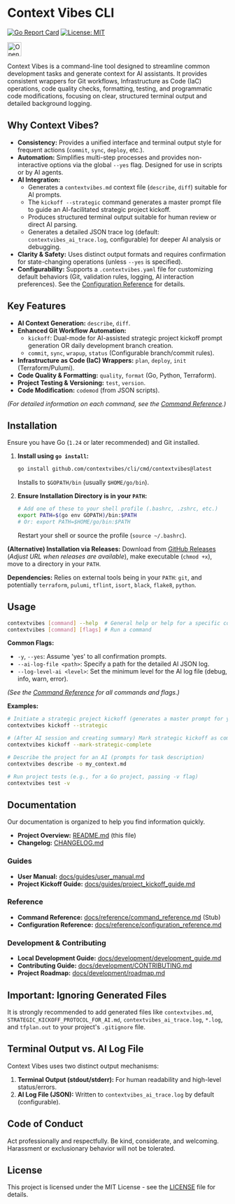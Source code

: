 # Context Vibes CLI

[![Go Report Card](https://goreportcard.com/badge/github.com/contextvibes/cli)](https://goreportcard.com/report/github.com/contextvibes/cli)
[![License: MIT](https://img.shields.io/badge/License-MIT-yellow.svg)](https://opensource.org/licenses/MIT)
<!-- Open in Firebase Studio Button -->
<a href="https://studio.firebase.google.com/import?url=https%3A%2F%2Fgithub.com%2Fcontextvibes%2Fcli">
  <picture>
    <source
      media="(prefers-color-scheme: dark)"
      srcset="https://cdn.firebasestudio.dev/btn/open_dark_32.svg">
    <source
      media="(prefers-color-scheme: light)"
      srcset="https://cdn.firebasestudio.dev/btn/open_light_32.svg">
    <img
      height="32"
      alt="Open in Firebase Studio"
      src="https://cdn.firebasestudio.dev/btn/open_blue_32.svg">
  </picture>
</a>
<!-- End Button -->

Context Vibes is a command-line tool designed to streamline common development tasks and generate context for AI assistants. It provides consistent wrappers for Git workflows, Infrastructure as Code (IaC) operations, code quality checks, formatting, testing, and programmatic code modifications, focusing on clear, structured terminal output and detailed background logging.

## Why Context Vibes?

*   **Consistency:** Provides a unified interface and terminal output style for frequent actions (`commit`, `sync`, `deploy`, etc.).
*   **Automation:** Simplifies multi-step processes and provides non-interactive options via the global `--yes` flag. Designed for use in scripts or by AI agents.
*   **AI Integration:**
    *   Generates a `contextvibes.md` context file (`describe`, `diff`) suitable for AI prompts.
    *   The `kickoff --strategic` command generates a master prompt file to guide an AI-facilitated strategic project kickoff.
    *   Produces structured terminal output suitable for human review or direct AI parsing.
    *   Generates a detailed JSON trace log (default: `contextvibes_ai_trace.log`, configurable) for deeper AI analysis or debugging.
*   **Clarity & Safety:** Uses distinct output formats and requires confirmation for state-changing operations (unless `--yes` is specified).
*   **Configurability:** Supports a `.contextvibes.yaml` file for customizing default behaviors (Git, validation rules, logging, AI interaction preferences). See the [Configuration Reference](docs/reference/configuration_reference.md) for details.

## Key Features

*   **AI Context Generation:** `describe`, `diff`.
*   **Enhanced Git Workflow Automation:**
    *   `kickoff`: Dual-mode for AI-assisted strategic project kickoff prompt generation OR daily development branch creation.
    *   `commit`, `sync`, `wrapup`, `status` (Configurable branch/commit rules).
*   **Infrastructure as Code (IaC) Wrappers:** `plan`, `deploy`, `init` (Terraform/Pulumi).
*   **Code Quality & Formatting:** `quality`, `format` (Go, Python, Terraform).
*   **Project Testing & Versioning:** `test`, `version`.
*   **Code Modification:** `codemod` (from JSON scripts).

*(For detailed information on each command, see the [Command Reference](docs/reference/command_reference.md).)*

## Installation

Ensure you have Go (`1.24` or later recommended) and Git installed.

1.  **Install using `go install`:**
    ```bash
    go install github.com/contextvibes/cli/cmd/contextvibes@latest
    ```
    Installs to `$GOPATH/bin` (usually `$HOME/go/bin`).

2.  **Ensure Installation Directory is in your `PATH`:**
    ```bash
    # Add one of these to your shell profile (.bashrc, .zshrc, etc.)
    export PATH=$(go env GOPATH)/bin:$PATH
    # Or: export PATH=$HOME/go/bin:$PATH
    ```
    Restart your shell or source the profile (`source ~/.bashrc`).

**(Alternative) Installation via Releases:** Download from [GitHub Releases](https://github.com/contextvibes/cli/releases) (*Adjust URL when releases are available*), make executable (`chmod +x`), move to a directory in your `PATH`.

**Dependencies:** Relies on external tools being in your `PATH`: `git`, and potentially `terraform`, `pulumi`, `tflint`, `isort`, `black`, `flake8`, `python`.

## Usage

```bash
contextvibes [command] --help  # General help or help for a specific command
contextvibes [command] [flags] # Run a command
```

**Common Flags:**

*   `-y`, `--yes`: Assume 'yes' to all confirmation prompts.
*   `--ai-log-file <path>`: Specify a path for the detailed AI JSON log.
*   `--log-level-ai <level>`: Set the minimum level for the AI log file (debug, info, warn, error).

*(See the [Command Reference](docs/reference/command_reference.md) for all commands and flags.)*

**Examples:**

```bash
# Initiate a strategic project kickoff (generates a master prompt for your AI)
contextvibes kickoff --strategic

# (After AI session and creating summary) Mark strategic kickoff as complete
contextvibes kickoff --mark-strategic-complete

# Describe the project for an AI (prompts for task description)
contextvibes describe -o my_context.md

# Run project tests (e.g., for a Go project, passing -v flag)
contextvibes test -v
```

## Documentation

Our documentation is organized to help you find information quickly.

*   **Project Overview:** [README.md](README.md) (this file)
*   **Changelog:** [CHANGELOG.md](CHANGELOG.md)

### Guides
*   **User Manual:** [docs/guides/user_manual.md](docs/guides/user_manual.md)
*   **Project Kickoff Guide:** [docs/guides/project_kickoff_guide.md](docs/guides/project_kickoff_guide.md)

### Reference
*   **Command Reference:** [docs/reference/command_reference.md](docs/reference/command_reference.md) (Stub)
*   **Configuration Reference:** [docs/reference/configuration_reference.md](docs/reference/configuration_reference.md)

### Development & Contributing
*   **Local Development Guide:** [docs/development/development_guide.md](docs/development/development_guide.md)
*   **Contributing Guide:** [docs/development/CONTRIBUTING.md](docs/development/CONTRIBUTING.md)
*   **Project Roadmap:** [docs/development/roadmap.md](docs/development/roadmap.md)

## Important: Ignoring Generated Files

It is strongly recommended to add generated files like `contextvibes.md`, `STRATEGIC_KICKOFF_PROTOCOL_FOR_AI.md`, `contextvibes_ai_trace.log`, `*.log`, and `tfplan.out` to your project's `.gitignore` file.

## Terminal Output vs. AI Log File

Context Vibes uses two distinct output mechanisms:

1.  **Terminal Output (stdout/stderr):** For human readability and high-level status/errors.
2.  **AI Log File (JSON):** Written to `contextvibes_ai_trace.log` by default (configurable).

## Code of Conduct

Act professionally and respectfully. Be kind, considerate, and welcoming. Harassment or exclusionary behavior will not be tolerated.

## License

This project is licensed under the MIT License - see the [LICENSE](LICENSE) file for details.